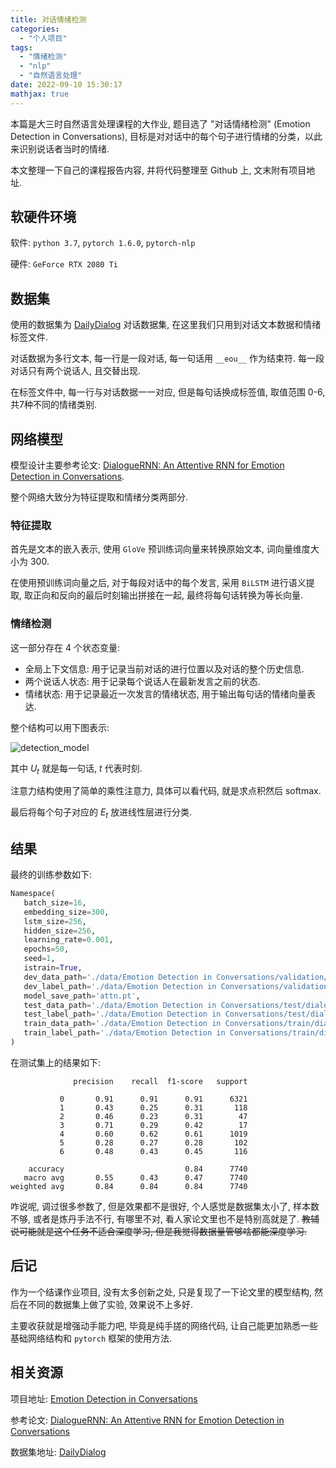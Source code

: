 ```yaml
---
title: 对话情绪检测
categories:
  - "个人项目"
tags:
  - "情绪检测"
  - "nlp"
  - "自然语言处理"
date: 2022-09-10 15:30:17
mathjax: true
---
```


本篇是大三时自然语言处理课程的大作业, 题目选了 "对话情绪检测" (Emotion Detection in Conversations), 目标是对对话中的每个句子进行情绪的分类，以此来识别说话者当时的情绪.

本文整理一下自己的课程报告内容, 并将代码整理至 Github 上, 文末附有项目地址.

<!-- more -->

## 软硬件环境

软件: `python 3.7`, `pytorch 1.6.0`, `pytorch-nlp`

硬件: `GeForce RTX 2080 Ti`

## 数据集

使用的数据集为 [DailyDialog][dataset] 对话数据集, 在这里我们只用到对话文本数据和情绪标签文件.

对话数据为多行文本, 每一行是一段对话, 每一句话用 `__eou__` 作为结束符. 每一段对话只有两个说话人, 且交替出现.

在标签文件中, 每一行与对话数据一一对应, 但是每句话换成标签值, 取值范围 0-6, 共7种不同的情绪类别.

## 网络模型

模型设计主要参考论文: [DialogueRNN: An Attentive RNN for Emotion Detection in Conversations][paper].

整个网络大致分为特征提取和情绪分类两部分.

### 特征提取

首先是文本的嵌入表示, 使用 `GloVe` 预训练词向量来转换原始文本, 词向量维度大小为 300.

在使用预训练词向量之后, 对于每段对话中的每个发言, 采用 `BiLSTM` 进行语义提取, 取正向和反向的最后时刻输出拼接在一起, 最终将每句话转换为等长向量.

### 情绪检测

这一部分存在 4 个状态变量:

- 全局上下文信息: 用于记录当前对话的进行位置以及对话的整个历史信息.
- 两个说话人状态: 用于记录每个说话人在最新发言之前的状态.
- 情绪状态: 用于记录最近一次发言的情绪状态, 用于输出每句话的情绪向量表达.

整个结构可以用下图表示:

![detection_model](https://ww-rm.github.io/static/image/emodetection/detection_model.jpg)

其中 $U_t$ 就是每一句话, $t$ 代表时刻.

注意力结构使用了简单的乘性注意力, 具体可以看代码, 就是求点积然后 softmax.

最后将每个句子对应的 $E_t$ 放进线性层进行分类.

## 结果

最终的训练参数如下:

```python
Namespace(
   batch_size=16, 
   embedding_size=300, 
   lstm_size=256, 
   hidden_size=256, 
   learning_rate=0.001, 
   epochs=50, 
   seed=1, 
   istrain=True, 
   dev_data_path='./data/Emotion Detection in Conversations/validation/dialogues_validation.txt', 
   dev_label_path='./data/Emotion Detection in Conversations/validation/dialogues_emotion_validation.txt', 
   model_save_path='attn.pt', 
   test_data_path='./data/Emotion Detection in Conversations/test/dialogues_test.txt', 
   test_label_path='./data/Emotion Detection in Conversations/test/dialogues_emotion_test.txt', 
   train_data_path='./data/Emotion Detection in Conversations/train/dialogues_train.txt', 
   train_label_path='./data/Emotion Detection in Conversations/train/dialogues_emotion_train.txt'
)
```

在测试集上的结果如下:

```plain
              precision    recall  f1-score   support

           0       0.91      0.91      0.91      6321
           1       0.43      0.25      0.31       118
           2       0.46      0.23      0.31        47
           3       0.71      0.29      0.42        17
           4       0.60      0.62      0.61      1019
           5       0.28      0.27      0.28       102
           6       0.48      0.43      0.45       116

    accuracy                           0.84      7740
   macro avg       0.55      0.43      0.47      7740
weighted avg       0.84      0.84      0.84      7740
```

咋说呢, 调过很多参数了, 但是效果都不是很好, 个人感觉是数据集太小了, 样本数不够, 或者是炼丹手法不行, 有哪里不对, 看人家论文里也不是特别高就是了. ~~教辅说可能就是这个任务不适合深度学习, 但是我觉得数据量管够啥都能深度学习.~~

## 后记

作为一个结课作业项目, 没有太多创新之处, 只是复现了一下论文里的模型结构, 然后在不同的数据集上做了实验, 效果说不上多好.

主要收获就是增强动手能力吧, 毕竟是纯手搓的网络代码, 让自己能更加熟悉一些基础网络结构和 `pytorch` 框架的使用方法.

## 相关资源

项目地址: [Emotion Detection in Conversations](https://github.com/ww-rm/Emotion-Detection-in-Conversations)

参考论文: [DialogueRNN: An Attentive RNN for Emotion Detection in Conversations][paper]

数据集地址: [DailyDialog][dataset]

[paper]: https://doi.org/10.1609/aaai.v33i01.33016818
[dataset]: http://yanran.li/dailydialog
